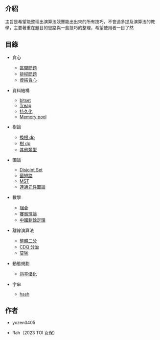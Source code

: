 ## 介紹

主旨是希望能整理出演算法競賽能出出來的所有技巧，不會過多提及演算法的教學，主要著重在題目的思路與一些技巧的整理，希望使用者一目了然

## 目錄

- 貪心
	- <a href="/wiki/basic/greedy/interval" target="_blank">區間問題</a>
	- <a href="/wiki/basic/greedy/scheduling" target="_blank">排程問題</a>
	- <a href="/wiki/basic/greedy/ds" target="_blank">資結貪心</a>

- 資料結構
	- <a href="/wiki/ds/bitset" target="_blank">bitset</a> 
	- <a href="/wiki/ds/treap" target="_blank">Treap</a>
	- <a href="/wiki/ds/persistent" target="_blank">持久化</a>
	- <a href="/wiki/ds/memory_pool" target="_blank">Memory pool</a>

- 樹論

	- <a href="/wiki/graph/solving_for_all_roots" target="_blank">換根 dp</a>
	- <a href="/wiki/graph/tree_dp" target="_blank">樹 dp</a>
	- <a href="/wiki/graph/other_problem" target="_blank">其他類型</a>

- 圖論
	- <a href="/wiki/graph/dsu" target="_blank">Disjoint Set</a>
	- <a href="/wiki/graph/sp" target="_blank">最短路</a>
	- <a href="/wiki/graph/mst" target="_blank">MST</a>
	- <a href="/wiki/graph/connected_component/" target="_blank">連通元件圖論</a>

- 數學
	- <a href="/wiki/math/comb" target="_blank">組合</a>
	- <a href="/wiki/math/game_theory" target="_blank">賽局理論</a>
	- <a href="/wiki/math/crt" target="_blank">中國剩餘定理</a>

- 離線演算法
	- <a href="/wiki/offline/parallel-binsearch" target="_blank">整體二分</a>
	- <a href="/wiki/offline/cdq" target="_blank">CDQ 分治</a>
	- <a href="/wiki/offline/mo-algo" target="_blank">莫隊</a>

- 動態規劃
	- <a href="/wiki/dp/convex_hull_trick" target="_blank">斜率優化</a>
	
- 字串
	- <a href="/wiki/string/hashing" target="_blank">hash</a>


## 作者

- yozen0405

- Rah（2023 TOI 女保）

